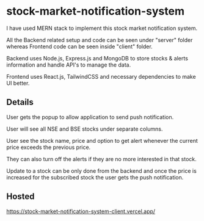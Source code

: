 # stock-market-notification-system

I have used MERN stack to implement this stock market notification system.

All the Backend related setup and code can be seen under "server" folder whereas Frontend code can be seen inside "client" folder.

Backend uses Node.js, Express.js and MongoDB to store stocks & alerts information and handle API's to manage the data.

Frontend uses React.js, TailwindCSS and necessary dependencies to make UI better.

## Details

User gets the popup to allow application to send push notification.

User will see all NSE and BSE stocks under separate columns.

User see the stock name, price and option to get alert whenever the current price exceeds the previous price.

They can also turn off the alerts if they are no more interested in that stock.

Update to a stock can be only done from the backend and once the price is increased for the subscribed stock the user gets the push notification.

## Hosted

https://stock-market-notification-system-client.vercel.app/
